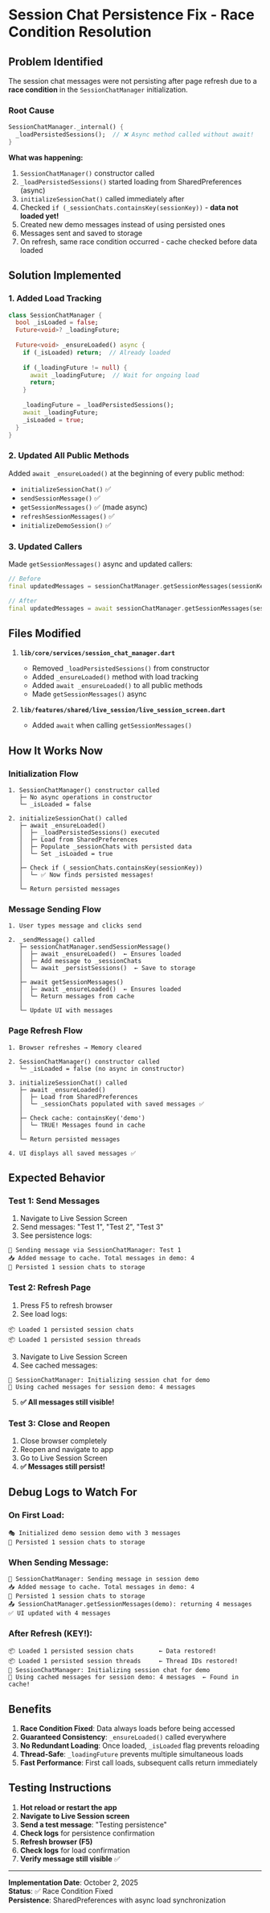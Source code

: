 # Session Chat Persistence Fix - Race Condition Resolution

## Problem Identified

The session chat messages were not persisting after page refresh due to a **race condition** in the `SessionChatManager` initialization.

### Root Cause

```dart
SessionChatManager._internal() {
  _loadPersistedSessions();  // ❌ Async method called without await!
}
```

**What was happening:**

1. `SessionChatManager()` constructor called
2. `_loadPersistedSessions()` started loading from SharedPreferences (async)
3. `initializeSessionChat()` called immediately after
4. Checked `if (_sessionChats.containsKey(sessionKey))` - **data not loaded yet!**
5. Created new demo messages instead of using persisted ones
6. Messages sent and saved to storage
7. On refresh, same race condition occurred - cache checked before data loaded

## Solution Implemented

### 1. Added Load Tracking

```dart
class SessionChatManager {
  bool _isLoaded = false;
  Future<void>? _loadingFuture;
  
  Future<void> _ensureLoaded() async {
    if (_isLoaded) return;  // Already loaded
    
    if (_loadingFuture != null) {
      await _loadingFuture;  // Wait for ongoing load
      return;
    }
    
    _loadingFuture = _loadPersistedSessions();
    await _loadingFuture;
    _isLoaded = true;
  }
}
```

### 2. Updated All Public Methods

Added `await _ensureLoaded()` at the beginning of every public method:

- `initializeSessionChat()` ✅
- `sendSessionMessage()` ✅  
- `getSessionMessages()` ✅ (made async)
- `refreshSessionMessages()` ✅
- `initializeDemoSession()` ✅

### 3. Updated Callers

Made `getSessionMessages()` async and updated callers:

```dart
// Before
final updatedMessages = sessionChatManager.getSessionMessages(sessionKey);

// After
final updatedMessages = await sessionChatManager.getSessionMessages(sessionKey);
```

## Files Modified

1. **`lib/core/services/session_chat_manager.dart`**
   - Removed `_loadPersistedSessions()` from constructor
   - Added `_ensureLoaded()` method with load tracking
   - Added `await _ensureLoaded()` to all public methods
   - Made `getSessionMessages()` async

2. **`lib/features/shared/live_session/live_session_screen.dart`**
   - Added `await` when calling `getSessionMessages()`

## How It Works Now

### Initialization Flow

```
1. SessionChatManager() constructor called
   ├─ No async operations in constructor
   └─ _isLoaded = false

2. initializeSessionChat() called
   ├─ await _ensureLoaded()
   │  ├─ _loadPersistedSessions() executed
   │  ├─ Load from SharedPreferences
   │  ├─ Populate _sessionChats with persisted data
   │  └─ Set _isLoaded = true
   │
   ├─ Check if (_sessionChats.containsKey(sessionKey))
   │  └─ ✅ Now finds persisted messages!
   │
   └─ Return persisted messages
```

### Message Sending Flow

```
1. User types message and clicks send

2. _sendMessage() called
   ├─ sessionChatManager.sendSessionMessage()
   │  ├─ await _ensureLoaded()  ← Ensures loaded
   │  ├─ Add message to _sessionChats
   │  └─ await _persistSessions()  ← Save to storage
   │
   ├─ await getSessionMessages()
   │  ├─ await _ensureLoaded()  ← Ensures loaded  
   │  └─ Return messages from cache
   │
   └─ Update UI with messages
```

### Page Refresh Flow

```
1. Browser refreshes → Memory cleared

2. SessionChatManager() constructor called
   └─ _isLoaded = false (no async in constructor)

3. initializeSessionChat() called
   ├─ await _ensureLoaded()
   │  ├─ Load from SharedPreferences
   │  └─ _sessionChats populated with saved messages ✅
   │
   ├─ Check cache: containsKey('demo')
   │  └─ TRUE! Messages found in cache
   │
   └─ Return persisted messages

4. UI displays all saved messages ✅
```

## Expected Behavior

### Test 1: Send Messages
1. Navigate to Live Session Screen
2. Send messages: "Test 1", "Test 2", "Test 3"
3. See persistence logs:
```
💾 Sending message via SessionChatManager: Test 1
📥 Added message to cache. Total messages in demo: 4
💾 Persisted 1 session chats to storage
```

### Test 2: Refresh Page
1. Press F5 to refresh browser
2. See load logs:
```
📦 Loaded 1 persisted session chats
📦 Loaded 1 persisted session threads
```
3. Navigate to Live Session Screen
4. See cached messages:
```
🚀 SessionChatManager: Initializing session chat for demo
📱 Using cached messages for session demo: 4 messages
```
5. **✅ All messages still visible!**

### Test 3: Close and Reopen
1. Close browser completely
2. Reopen and navigate to app
3. Go to Live Session Screen
4. **✅ Messages still persist!**

## Debug Logs to Watch For

### On First Load:
```
🎭 Initialized demo session demo with 3 messages
💾 Persisted 1 session chats to storage
```

### When Sending Message:
```
💾 SessionChatManager: Sending message in session demo
📥 Added message to cache. Total messages in demo: 4
💾 Persisted 1 session chats to storage
📤 SessionChatManager.getSessionMessages(demo): returning 4 messages
✅ UI updated with 4 messages
```

### After Refresh (KEY!):
```
📦 Loaded 1 persisted session chats       ← Data restored!
📦 Loaded 1 persisted session threads     ← Thread IDs restored!
🚀 SessionChatManager: Initializing session chat for demo
📱 Using cached messages for session demo: 4 messages  ← Found in cache!
```

## Benefits

1. **Race Condition Fixed**: Data always loads before being accessed
2. **Guaranteed Consistency**: `_ensureLoaded()` called everywhere
3. **No Redundant Loading**: Once loaded, `_isLoaded` flag prevents reloading
4. **Thread-Safe**: `_loadingFuture` prevents multiple simultaneous loads
5. **Fast Performance**: First call loads, subsequent calls return immediately

## Testing Instructions

1. **Hot reload or restart the app**
2. **Navigate to Live Session screen**
3. **Send a test message**: "Testing persistence"
4. **Check logs** for persistence confirmation
5. **Refresh browser (F5)**
6. **Check logs** for load confirmation  
7. **Verify message still visible** ✅

---

**Implementation Date**: October 2, 2025  
**Status**: ✅ Race Condition Fixed  
**Persistence**: SharedPreferences with async load synchronization
